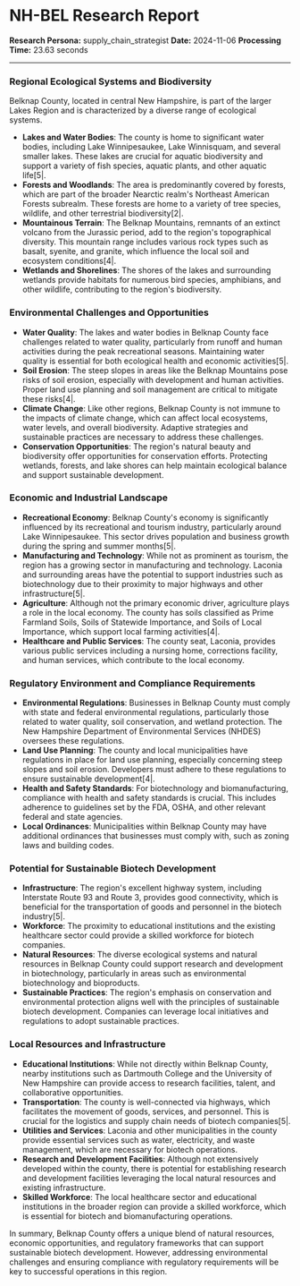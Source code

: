 # NH-BEL Research Report

**Research Persona:** supply_chain_strategist
**Date:** 2024-11-06
**Processing Time:** 23.63 seconds

---

### Regional Ecological Systems and Biodiversity

Belknap County, located in central New Hampshire, is part of the larger Lakes Region and is characterized by a diverse range of ecological systems.

- **Lakes and Water Bodies**: The county is home to significant water bodies, including Lake Winnipesaukee, Lake Winnisquam, and several smaller lakes. These lakes are crucial for aquatic biodiversity and support a variety of fish species, aquatic plants, and other aquatic life[5|.
- **Forests and Woodlands**: The area is predominantly covered by forests, which are part of the broader Nearctic realm's Northeast American Forests subrealm. These forests are home to a variety of tree species, wildlife, and other terrestrial biodiversity[2|.
- **Mountainous Terrain**: The Belknap Mountains, remnants of an extinct volcano from the Jurassic period, add to the region's topographical diversity. This mountain range includes various rock types such as basalt, syenite, and granite, which influence the local soil and ecosystem conditions[4|.
- **Wetlands and Shorelines**: The shores of the lakes and surrounding wetlands provide habitats for numerous bird species, amphibians, and other wildlife, contributing to the region's biodiversity.

### Environmental Challenges and Opportunities

- **Water Quality**: The lakes and water bodies in Belknap County face challenges related to water quality, particularly from runoff and human activities during the peak recreational seasons. Maintaining water quality is essential for both ecological health and economic activities[5|.
- **Soil Erosion**: The steep slopes in areas like the Belknap Mountains pose risks of soil erosion, especially with development and human activities. Proper land use planning and soil management are critical to mitigate these risks[4|.
- **Climate Change**: Like other regions, Belknap County is not immune to the impacts of climate change, which can affect local ecosystems, water levels, and overall biodiversity. Adaptive strategies and sustainable practices are necessary to address these challenges.
- **Conservation Opportunities**: The region's natural beauty and biodiversity offer opportunities for conservation efforts. Protecting wetlands, forests, and lake shores can help maintain ecological balance and support sustainable development.

### Economic and Industrial Landscape

- **Recreational Economy**: Belknap County's economy is significantly influenced by its recreational and tourism industry, particularly around Lake Winnipesaukee. This sector drives population and business growth during the spring and summer months[5|.
- **Manufacturing and Technology**: While not as prominent as tourism, the region has a growing sector in manufacturing and technology. Laconia and surrounding areas have the potential to support industries such as biotechnology due to their proximity to major highways and other infrastructure[5|.
- **Agriculture**: Although not the primary economic driver, agriculture plays a role in the local economy. The county has soils classified as Prime Farmland Soils, Soils of Statewide Importance, and Soils of Local Importance, which support local farming activities[4|.
- **Healthcare and Public Services**: The county seat, Laconia, provides various public services including a nursing home, corrections facility, and human services, which contribute to the local economy.

### Regulatory Environment and Compliance Requirements

- **Environmental Regulations**: Businesses in Belknap County must comply with state and federal environmental regulations, particularly those related to water quality, soil conservation, and wetland protection. The New Hampshire Department of Environmental Services (NHDES) oversees these regulations.
- **Land Use Planning**: The county and local municipalities have regulations in place for land use planning, especially concerning steep slopes and soil erosion. Developers must adhere to these regulations to ensure sustainable development[4|.
- **Health and Safety Standards**: For biotechnology and biomanufacturing, compliance with health and safety standards is crucial. This includes adherence to guidelines set by the FDA, OSHA, and other relevant federal and state agencies.
- **Local Ordinances**: Municipalities within Belknap County may have additional ordinances that businesses must comply with, such as zoning laws and building codes.

### Potential for Sustainable Biotech Development

- **Infrastructure**: The region's excellent highway system, including Interstate Route 93 and Route 3, provides good connectivity, which is beneficial for the transportation of goods and personnel in the biotech industry[5|.
- **Workforce**: The proximity to educational institutions and the existing healthcare sector could provide a skilled workforce for biotech companies.
- **Natural Resources**: The diverse ecological systems and natural resources in Belknap County could support research and development in biotechnology, particularly in areas such as environmental biotechnology and bioproducts.
- **Sustainable Practices**: The region's emphasis on conservation and environmental protection aligns well with the principles of sustainable biotech development. Companies can leverage local initiatives and regulations to adopt sustainable practices.

### Local Resources and Infrastructure

- **Educational Institutions**: While not directly within Belknap County, nearby institutions such as Dartmouth College and the University of New Hampshire can provide access to research facilities, talent, and collaborative opportunities.
- **Transportation**: The county is well-connected via highways, which facilitates the movement of goods, services, and personnel. This is crucial for the logistics and supply chain needs of biotech companies[5|.
- **Utilities and Services**: Laconia and other municipalities in the county provide essential services such as water, electricity, and waste management, which are necessary for biotech operations.
- **Research and Development Facilities**: Although not extensively developed within the county, there is potential for establishing research and development facilities leveraging the local natural resources and existing infrastructure.
- **Skilled Workforce**: The local healthcare sector and educational institutions in the broader region can provide a skilled workforce, which is essential for biotech and biomanufacturing operations.

In summary, Belknap County offers a unique blend of natural resources, economic opportunities, and regulatory frameworks that can support sustainable biotech development. However, addressing environmental challenges and ensuring compliance with regulatory requirements will be key to successful operations in this region.